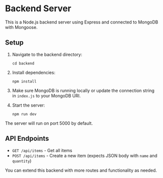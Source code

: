 # Backend Server

This is a Node.js backend server using Express and connected to MongoDB with Mongoose.

## Setup

1. Navigate to the backend directory:
   ```
   cd backend
   ```

2. Install dependencies:
   ```
   npm install
   ```

3. Make sure MongoDB is running locally or update the connection string in `index.js` to your MongoDB URI.

4. Start the server:
   ```
   npm run dev
   ```

The server will run on port 5000 by default.

## API Endpoints

- `GET /api/items` - Get all items
- `POST /api/items` - Create a new item (expects JSON body with `name` and `quantity`)

You can extend this backend with more routes and functionality as needed.
